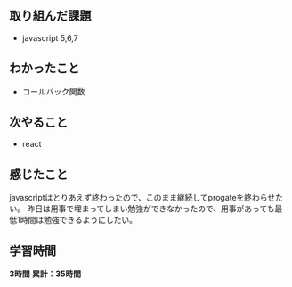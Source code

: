 ## 取り組んだ課題
- javascript 5,6,7
## わかったこと
- コールバック関数
## 次やること
- react
## 感じたこと
javascriptはとりあえず終わったので、このまま継続してprogateを終わらせたい。
昨日は用事で埋まってしまい勉強ができなかったので、用事があっても最低1時間は勉強できるようにしたい。
## 学習時間
**3時間**
**累計：35時間**
